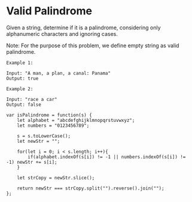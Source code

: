 # Valid Palindrome

Given a string, determine if it is a palindrome, considering only alphanumeric characters and ignoring cases.

Note: For the purpose of this problem, we define empty string as valid palindrome.


```
Example 1:

Input: "A man, a plan, a canal: Panama"
Output: true

Example 2:

Input: "race a car"
Output: false
```

```
var isPalindrome = function(s) {
    let alphabet = "abcdefghijklmnopqrstuvwxyz";
    let numbers = "0123456789";

    s = s.toLowerCase();  
    let newStr = "";

    for(let i = 0; i < s.length; i++){
        if(alphabet.indexOf(s[i]) != -1 || numbers.indexOf(s[i]) != -1) newStr += s[i];
    }

    let strCopy = newStr.slice();

    return newStr === strCopy.split("").reverse().join("");
};
```
